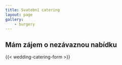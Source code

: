 ```yaml
---
title: Svatební catering
layout: page
gallery:
    - burgery
---
```


## Mám zájem o nezávaznou nabídku

{{< wedding-catering-form >}}

